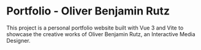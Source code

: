 # Portfolio - Oliver Benjamin Rutz

This project is a personal portfolio website built with Vue 3 and Vite to showcase the creative works of Oliver Benjamin Rutz, an Interactive Media Designer.
